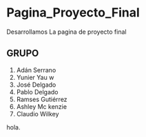 # Pagina_Proyecto_Final
Desarrollamos La pagina de proyecto final
## GRUPO 
1. Adán Serrano
2. Yunier Yau w
3. José Delgado
4. Pablo Delgado
5. Ramses Gutiérrez
6. Ashley Mc kenzie
7. Claudio Wilkey

hola.